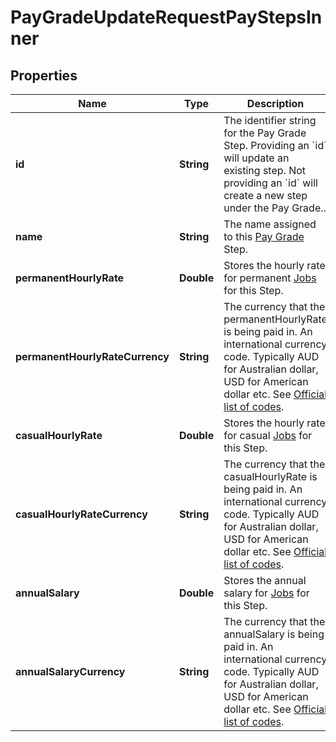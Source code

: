 

# PayGradeUpdateRequestPayStepsInner


## Properties

| Name | Type | Description | Notes |
|------------ | ------------- | ------------- | -------------|
|**id** | **String** | The identifier string for the Pay Grade Step.  Providing an &#x60;id&#x60; will update an existing step.  Not providing an &#x60;id&#x60; will create a new step under the Pay Grade.. |  [optional] |
|**name** | **String** | The name assigned to this [Pay Grade](https://developers.intellihr.io/docs/v1/) Step. |  [optional] |
|**permanentHourlyRate** | **Double** | Stores the hourly rate for permanent [Jobs](https://developers.intellihr.io/docs/v1/) for this Step. |  [optional] |
|**permanentHourlyRateCurrency** | **String** | The currency that the permanentHourlyRate is being paid in. An international currency code. Typically AUD for Australian dollar, USD for American dollar etc. See [Official list of codes](https://www.iban.com/currency-codes). |  [optional] |
|**casualHourlyRate** | **Double** | Stores the hourly rate for casual [Jobs](https://developers.intellihr.io/docs/v1/) for this Step. |  [optional] |
|**casualHourlyRateCurrency** | **String** | The currency that the casualHourlyRate is being paid in. An international currency code. Typically AUD for Australian dollar, USD for American dollar etc. See [Official list of codes](https://www.iban.com/currency-codes). |  [optional] |
|**annualSalary** | **Double** | Stores the annual salary for [Jobs](https://developers.intellihr.io/docs/v1/) for this Step. |  [optional] |
|**annualSalaryCurrency** | **String** | The currency that the annualSalary is being paid in. An international currency code. Typically AUD for Australian dollar, USD for American dollar etc. See [Official list of codes](https://www.iban.com/currency-codes). |  [optional] |



